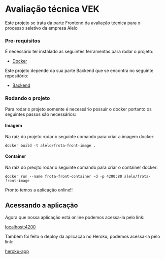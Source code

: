 # Avaliação técnica VEK

Este projeto se trata da parte Frontend da avaliação técnica para o processo seletivo da empresa Alelo

### Pre-requisitos

É necessário ter instalado as seguintes ferramentas para rodar o projeto:

* [Docker](https://www.docker.com/)

Este projeto depende da sua parte Backend que se encontra no seguinte repositório:
* [Backend](https://github.com/zehurzeda/alelo-frota-back)

### Rodando o projeto

Para rodar o projeto somente é necessário possuir o docker portanto os seguintes passos são necessários:

#### Imagem

Na raiz do projeto rodar o seguinte comando para criar a imagem docker:

```
docker build -t alelo/frota-front-image .
```

#### Container

Na raiz do preojto rodar o seguinte comando para criar o container docker:
```
docker run --name frota-front-container -d -p 4200:80 alelo/frota-front-image
```

Pronto temos a aplicação online!!

## Acessando a aplicação

Agora que nossa aplicação está online podemos acessa-la pelo link:

[localhost:4200](http://localhost:4200)

Também foi feito o deploy da aplicação no Heroku, podemos acessa-la pelo link:

[heroku-app](https://alelo-frota.herokuapp.com/vehicles)
